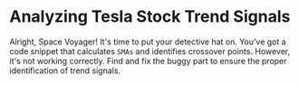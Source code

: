 # Analyzing Tesla Stock Trend Signals

Alright, Space Voyager! It's time to put your detective hat on. You’ve got a code snippet that calculates `SMAs` and identifies crossover points. However, it's not working correctly. Find and fix the buggy part to ensure the proper identification of trend signals.